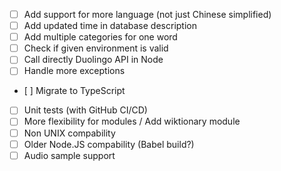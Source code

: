 - [ ] Add support for more language (not just Chinese simplified)
- [ ] Add updated time in database description
- [ ] Add multiple categories for one word
- [ ] Check if given environment is valid
- [ ] Call directly Duolingo API in Node
- [ ] Handle more exceptions
- [ ] Migrate to TypeScript
- [ ] Unit tests (with GitHub CI/CD)
- [ ] More flexibility for modules / Add wiktionary module
- [ ] Non UNIX compability
- [ ] Older Node.JS compability (Babel build?)
- [ ] Audio sample support